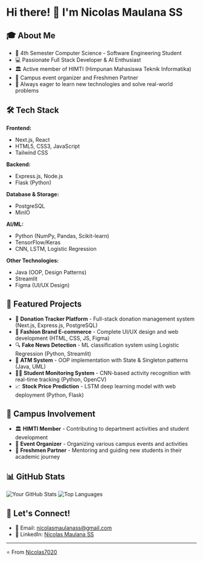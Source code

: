 # Hi there! 👋 I'm Nicolas Maulana SS

## 🎓 About Me
- 🌟 4th Semester Computer Science - Software Engineering Student
- 💻 Passionate Full Stack Developer & AI Enthusiast
- 🏛️ Active member of HIMTI (Himpunan Mahasiswa Teknik Informatika)
- 🤝 Campus event organizer and Freshmen Partner
- 🚀 Always eager to learn new technologies and solve real-world problems

## 🛠️ Tech Stack
**Frontend:**
- Next.js, React
- HTML5, CSS3, JavaScript
- Tailwind CSS

**Backend:**
- Express.js, Node.js
- Flask (Python)

**Database & Storage:**
- PostgreSQL
- MinIO

**AI/ML:**
- Python (NumPy, Pandas, Scikit-learn)
- TensorFlow/Keras
- CNN, LSTM, Logistic Regression

**Other Technologies:**
- Java (OOP, Design Patterns)
- Streamlit
- Figma (UI/UX Design)

## 🚀 Featured Projects

- 🎯 **Donation Tracker Platform** - Full-stack donation management system (Next.js, Express.js, PostgreSQL)
- 👗 **Fashion Brand E-commerce** - Complete UI/UX design and web development (HTML, CSS, JS, Figma)
- 🔍 **Fake News Detection** - ML classification system using Logistic Regression (Python, Streamlit)
- 🏧 **ATM System** - OOP implementation with State & Singleton patterns (Java, UML)
- 👨‍🎓 **Student Monitoring System** - CNN-based activity recognition with real-time tracking (Python, OpenCV)
- 📈 **Stock Price Prediction** - LSTM deep learning model with web deployment (Python, Flask)

## 🌟 Campus Involvement
- 🏛️ **HIMTI Member** - Contributing to department activities and student development
- 🎪 **Event Organizer** - Organizing various campus events and activities
- 👥 **Freshmen Partner** - Mentoring and guiding new students in their academic journey

## 📊 GitHub Stats
![Your GitHub Stats](https://github-readme-stats.vercel.app/api?username=yourusername&show_icons=true&theme=radical)
![Top Languages](https://github-readme-stats.vercel.app/api/top-langs/?username=yourusername&layout=compact&theme=radical)

## 🤝 Let's Connect!
- 📧 Email: nicolasmaulanass@gmail.com
- 💼 LinkedIn: [Nicolas Maulana SS](www.linkedin.com/in/nicolas-maulana-ss-a76690285)


---
⭐️ From [Nicolas7020](https://github.com/Nicolas7020)
